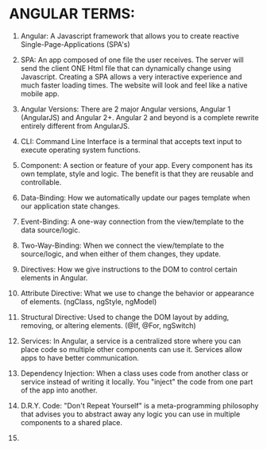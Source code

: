 # ANGULAR TERMS:

1. Angular:     A Javascript framework that allows you to create reactive Single-Page-Applications (SPA's)

2. SPA:    An app composed of one file the user receives. The server will send the client ONE Html file that can dynamically change using Javascript. Creating a SPA allows a very interactive experience and much faster loading times. The website will look and feel like a native mobile app.

3. Angular Versions:    There are 2 major Angular versions, Angular 1 (AngularJS) and Angular 2+. Angular 2 and beyond is a complete rewrite entirely different from AngularJS.

4. CLI:     Command Line Interface is a terminal that accepts text input to execute operating system functions.

5. Component:   A section or feature of your app. Every component has its own template, style and logic. The benefit is that they are reusable and controllable.

6. Data-Binding:    How we automatically update our pages template when our application state changes.

7. Event-Binding:   A one-way connection from the view/template to the data source/logic.

8. Two-Way-Binding:     When we connect the view/template to the source/logic, and when either of them changes, they update.

9.  Directives:      How we give instructions to the DOM to control certain elements in Angular.

10. Attribute Directive:    What we use to change the behavior or appearance of elements. (ngClass, ngStyle, ngModel)

11. Structural Directive:   Used to change the DOM layout by adding, removing, or altering elements. (@If, @For, ngSwitch)

12. Services:       In Angular, a service is a centralized store where you can place code so multiple other components can use it. Services allow apps to have better communication.
 
13. Dependency Injection:       When a class uses code from another class or service instead of writing it locally. You "inject" the code from one part of the app into another.

14. D.R.Y. Code:        "Don't Repeat Yourself" is a meta-programming philosophy that advises you to abstract away any logic you can use in multiple components to a shared place.

15. 